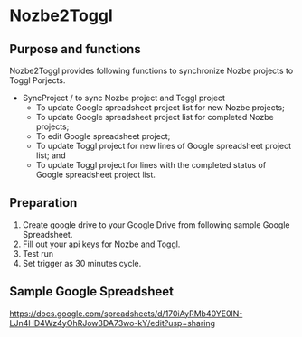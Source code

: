 # Nozbe2Toggl
## Purpose and functions

Nozbe2Toggl provides following functions to synchronize Nozbe projects to Toggl Porjects.
- SyncProject / to sync Nozbe project and Toggl project
  - To update Google spreadsheet project list for new Nozbe projects;
  - To update Google spreadsheet project list for completed Nozbe projects;
  - To edit Google spreadsheet project;
  - To update Toggl project for new lines of Google spreadsheet project list; and
  - To update Toggl project for lines with the completed status of Google spreadsheet project list.

## Preparation
1. Create google drive to your Google Drive from following sample Google Spreadsheet.
1. Fill out your api keys for Nozbe and Toggl.
1. Test run
1. Set trigger as 30 minutes cycle. 

## Sample Google Spreadsheet
https://docs.google.com/spreadsheets/d/170iAyRMb40YE0lN-LJn4HD4Wz4yOhRJow3DA73wo-kY/edit?usp=sharing

